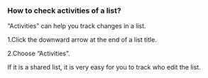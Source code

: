 ### How to check activities of a list?

“Activities” can help you track changes in a list. 

1.Click the downward arrow at the end of a list title. 

2.Choose “Activities”.

If it is a shared list, it is very easy for you to track who edit the list.